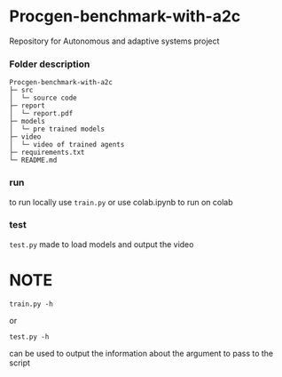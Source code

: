 # Procgen-benchmark-with-a2c
Repository for Autonomous and adaptive systems project

### Folder description
```
Procgen-benchmark-with-a2c
├─ src
│  └─ source code
├─ report
│  └─ report.pdf
├─ models
│  └─ pre trained models
├─ video
│  └─ video of trained agents
├─ requirements.txt
└─ README.md
```

### run
to run locally use ```train.py``` or use colab.ipynb to run on colab

### test
```test.py``` made to load models and output the video

# NOTE
```
train.py -h
```
or 
```
test.py -h
```
can be used to output the information about the argument to pass to the script
